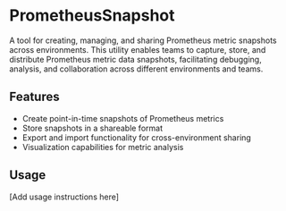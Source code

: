 # PrometheusSnapshot

A tool for creating, managing, and sharing Prometheus metric snapshots across environments. This utility enables teams to capture, store, and distribute Prometheus metric data snapshots, facilitating debugging, analysis, and collaboration across different environments and teams.

## Features
- Create point-in-time snapshots of Prometheus metrics
- Store snapshots in a shareable format
- Export and import functionality for cross-environment sharing
- Visualization capabilities for metric analysis

## Usage
[Add usage instructions here]
